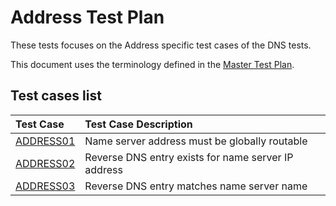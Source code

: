 # Address Test Plan

These tests focuses on the Address specific test cases of the DNS tests.

This document uses the terminology defined in the [Master Test Plan].


[Master Test Plan]:             ../MasterTestPlan.md
[Test Case README]:             ../README.md

<!-- Content until EOF generated by script updateTestPlanReadme.pl from Zonemaster/Zonemaster utils directory -->

## Test cases list

|Test Case |Test Case Description|
|:---------|:--------------------|
|[ADDRESS01](address01.md)|Name server address must be globally routable|
|[ADDRESS02](address02.md)|Reverse DNS entry exists for name server IP address|
|[ADDRESS03](address03.md)|Reverse DNS entry matches name server name|
